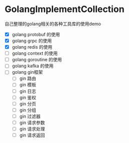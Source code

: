 # GolangImplementCollection
自己整理的golang相关的各种工具库的使用demo

- [x] golang protobuf 的使用
- [x] golang grpc 的使用
- [x] golang redis 的使用
- [ ] golang context 的使用
- [ ] golang goroutine 的使用
- [ ] golang kafka 的使用
- [ ] golang gin框架
  - [ ] gin 路由
  - [ ] gin 模板
  - [ ] gin 日志
  - [ ] gin 鉴权
  - [ ] gin 分页
  - [ ] gin 分组
  - [ ] gin 过滤器
  - [ ] gin 请求参数
  - [ ] gin 请求处理
  - [ ] gin 请求返回